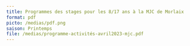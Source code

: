 ```yaml
---
title: Programmes des stages pour les 8/17 ans à la MJC de Morlaix
format: pdf
picto: /medias/pdf.png
saison: Printemps
file: /medias/programme-activités-avril2023-mjc.pdf
---
```

